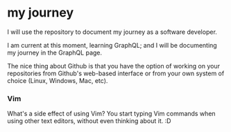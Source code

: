 # my journey

I will use the repository to document my journey as a software developer.

I am current at this moment, learning GraphQL; and I will be documenting my journey in the GraphQL page.

The nice thing about Github is that you have the option of working on your repositories from Github's web-based interface or from your own system of choice (Linux, Windows, Mac, etc).

### Vim

What's a side effect of using Vim?  You start typing Vim commands when using other text editors, without even thinking about it. :D
